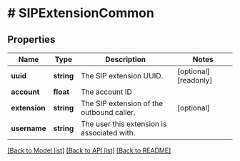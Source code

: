 # # SIPExtensionCommon

## Properties

Name | Type | Description | Notes
------------ | ------------- | ------------- | -------------
**uuid** | **string** | The SIP extension UUID. | [optional] [readonly]
**account** | **float** | The account ID |
**extension** | **string** | The SIP extension of the outbound caller. | [optional]
**username** | **string** | The user this extension is associated with. |

[[Back to Model list]](../../README.md#models) [[Back to API list]](../../README.md#endpoints) [[Back to README]](../../README.md)
